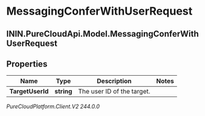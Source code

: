 # MessagingConferWithUserRequest

## ININ.PureCloudApi.Model.MessagingConferWithUserRequest

## Properties

|Name | Type | Description | Notes|
|------------ | ------------- | ------------- | -------------|
| **TargetUserId** | **string** | The user ID of the target. | |



_PureCloudPlatform.Client.V2 244.0.0_
